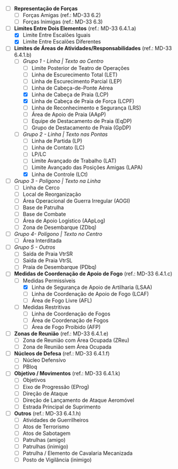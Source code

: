  - [ ] **Representação de Forças** 
	 - [ ] Forças Amigas (ref.: MD-33 6.2)
	 - [ ] Forças Inimigas (ref.: MD-33 6.3)
 - [ ] **Limites Entre Dois Elementos** (ref.: MD-33 6.4.1.a)
	 - [x] Limite Entre Escalões Iguais
	 - [x] Limite Entre Escalões Diferentes
 - [ ] **Limites de Áreas de Atividades/Responsabilidades** (ref.: MD-33 6.4.1.b)
   - [ ] *Grupo 1 - Linha | Texto ao Centro*
     - [ ] Limite Posterior de Teatro de Operações
     - [ ] Linha de Escurecimento Total (LET)
     - [ ] Linha de Escurecimento Parcial (LEP)
     - [ ] Linha de Cabeça-de-Ponte Aérea
     - [x] Linha de Cabeça de Praia (LCP)
     - [x] Linha de Cabeça de Praia de Força (LCPF)
     - [ ] Linha de Reconhecimento e Segurança (LRS)
     - [ ] Área de Apoio de Praia (AApP)
     - [ ] Equipe de Destacamento de Praia (EqDP)
     - [ ] Grupo de Destacamento de Praia (GpDP)
   - [ ] *Grupo 2 - Linha | Texto nas Pontas*
	  - [ ] Linha de Partida (LP)
	  - [ ] Linha de Contato (LC)
	  - [ ] LP/LC	
      - [ ] Limite Avançado de Trabalho (LAT)
      - [ ] Limite Avançado das Posições Amigas (LAPA)
      - [x] Linha de Controle (LCt)
  - [ ] *Grupo 3 - Polígono | Texto na Linha*
	  - [ ] Linha de Cerco
     - [ ] Local de Reorganização
     - [ ] Área Operacional de Guerra Irregular (AOGI)
     - [ ] Base de Patrulha
     - [ ] Base de Combate
     - [ ] Área de Apoio Logístico (AApLog)
     - [ ] Zona de Desembarque (ZDbq)
- [ ] *Grupo 4- Polígono | Texto no Centro*
     - [ ] Área Interditada
- [ ] *Grupo 5 - Outros*
	- [ ] Saída de Praia VtrSR
	- [ ] Saída de Praia VtrSL
	- [ ] Praia de Desembarque (PDbq)
 - [ ] **Medidas de Coordenação de Apoio de Fogo** (ref.: MD-33 6.4.1.c)
	 - [ ] Medidas Permissíveis
		 - [x] Linha de Segurança de Apoio de Artilharia (LSAA)
		 - [ ] Linha de Coordenação de Apoio de Fogo (LCAF)
		 - [ ] Área de Fogo Livre (AFL) 
	 - [ ] Medidas Restritivas
		 - [ ] Linha de Coordenação de Fogos
		 - [ ] Área de Coordenação de Fogos
		 - [ ] Área de Fogo Proibido (AFP)
 - [ ] **Zonas de Reunião** (ref.: MD-33 6.4.1.e)
	 - [ ] Zona de Reunião com Área Ocupada (ZReu)
	 - [ ] Zona de Reunião sem Área Ocupada
 - [ ] **Núcleos de Defesa** (ref.: MD-33 6.4.1.f)
	 - [ ] Núcleo Defensívo
	 - [ ] PBloq
 - [ ] **Objetivo / Movimentos** (ref.: MD-33 6.4.1.k)
	 - [ ] Objetivos
	 - [ ] Eixo de Progressão (EProg)
	 - [ ] Direção de Ataque
	 - [ ] Direção de Lançamento de Ataque Aeromóvel
	 - [ ] Estrada Principal de Suprimento
  - [ ] **Outros** (ref.: MD-33 6.4.1.h)
	  - [ ] Atividades de Guerrilheiros
	  - [ ] Atos de Terrorismo
	  - [ ] Atos de Sabotagem
	  - [ ] Patrulhas (amigo)
	  - [ ] Patrulhas (inimigo)
	  - [ ] Patrulha / Elemento de Cavalaria Mecanizada
	  - [ ] Posto de Vigilância (inimigo)

<!--stackedit_data:
eyJoaXN0b3J5IjpbLTE3NjA0MDk5NywxNzgyNTUyODUsLTE1Mj
k0MDE3MjQsLTQ1NjExMDcxNF19
-->